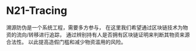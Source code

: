 # N21-Tracing
溯源防伪是一个系统工程，需要多方参与， 在这里我们希望通过区块链技术为物资的流向/转移进行追踪， 通过辨别持有人是否拥有区块链证明来判断其物资来源合法性。 以此提高造假门槛和减少物资滥用的风险。
